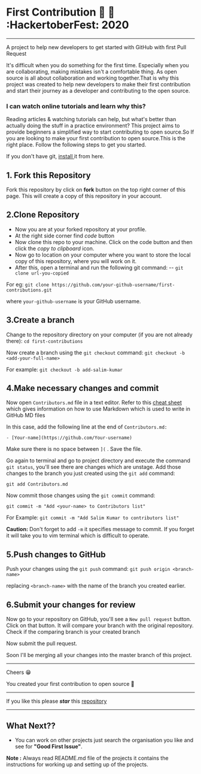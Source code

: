 # First Contribution :beginner: :rocket: :HackertoberFest: 2020
---
A project to help new developers to get started with GitHub with first Pull Request

It's difficult when you do something for the first time. Especially when you are collaborating, making mistakes isn't a comfortable thing. As open source is all about collaboration and working together.That is why this project was created to help new developers to make their first contribution and start their journey as a developer and contributing to the open source.

### I can watch online tutorials and learn why this?

Reading articles & watching tutorials can help, but what's better than actually doing the stuff in a practice environment? This project aims to provide beginners a simplified way to start contributing to open source.So If you are looking to make your first contribution to open source.This is the right place. Follow the following steps to get you started.

If you don't have git, [install ]( https://help.github.com/articles/set-up-git/) it from here.

## 1. Fork this Repository

Fork this repository by click on __fork__ button on the top right corner of this page.
This will create a copy of this repository in your account.

## 2.Clone Repository

* Now you are at your forked repository at your profile.
* At the right side corner find  *code* button
* Now clone this repo to your machine. Click on the code button and then click the *copy to clipboard* icon.
* Now go to location on your computer where you want to store the local copy of this repository, where you will work on it.
* After this, open a terminal and run the following git command:
--
`git clone url-you-copied`

For eg:
`git clone https://github.com/your-github-username/first-contributions.git`

where `your-github-username` is your GitHub username.

## 3.Create a branch

Change to the repository directory on your computer (if you are not already there):
`cd first-contributions`

Now create a branch using the `git checkout` command:
`git checkout -b <add-your-full-name>`

For example:
`git checkout -b add-salim-kumar`

## 4.Make necessary changes and commit

Now open `Contributors.md` file in a text editor. Refer to this [cheat sheet](https://github.com/adam-p/markdown-here/wiki/Markdown-Cheatsheet) which gives information on how to use Markdown which is used to write in GitHub MD files

In this case, add the following line at the end of `Contributors.md:`

`- [Your-name](https://github.com/Your-username)`

Make sure there is no space between `](` . Save the file.

Go again to terminal and go to project directory and execute the command `git status`, you'll see there are changes which are unstage. Add those changes to the branch you just created using the `git add` command:

`git add Contributors.md`

Now commit those changes using the `git commit` command:

`git commit -m "Add <your-name> to Contributors list"`

For Example: 
`git commit -m "Add Salim Kumar to contributors list"`

__Caution:__ Don't forget to add `-m` it specifies message to commit. If you forget it will take you to vim terminal which is difficult to operate.

## 5.Push changes to GitHub

Push your changes using the `git push` command:
`git push origin <branch-name>`

replacing `<branch-name>` with the name of the branch you created earlier.

## 6.Submit your changes for review

Now go to your repository on GitHub, you'll see a  `New pull request` button.  Click on that button.
It will compare your branch with the original repository. Check if the comparing branch is your created branch

Now submit the pull request.

Soon I'll be merging all your changes into the master branch of this project.

---
Cheers :grin:

You created your first contribution to open source :clap:
****
If you like this please *__star__* this [repository](https://github.com/atulnair/first-contributions)

---
## What Next??

* You can work on other projects just search the organisation you like and see for **"Good First Issue"**.

__Note :__ Always read README.md file of the projects it contains the instructions for working up and setting up of the projects.


